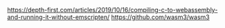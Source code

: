 https://depth-first.com/articles/2019/10/16/compiling-c-to-webassembly-and-running-it-without-emscripten/
https://github.com/wasm3/wasm3
